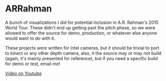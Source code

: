 # ARRahman

A bunch of visualizations I did for potential inclusion in A.R. Rahman's 2015 World Tour. These didn't end up getting past the pitch phase, so we were allowed to offer the source for demo, production, or whatever else anyone would want to do with it.

These projects were written for intel cameras, but it should be trivial to port to kinect or any other depth camera, also, it the source may or may not build (again, it's mainly presented for reference), but if you need a specific build for demo or test, email me!

[Video on Youtube](https://youtu.be/jR6tBFDBg88)
